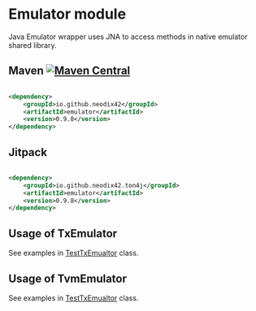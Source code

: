# Emulator module

Java Emulator wrapper uses JNA to access methods in native emulator shared library.

## Maven [![Maven Central][maven-central-svg]][maven-central]

```xml

<dependency>
    <groupId>io.github.neodix42</groupId>
    <artifactId>emulator</artifactId>
    <version>0.9.8</version>
</dependency>
```

## Jitpack

```xml

<dependency>
    <groupId>io.github.neodix42.ton4j</groupId>
    <artifactId>emulator</artifactId>
    <version>0.9.8</version>
</dependency>
```

## Usage of TxEmulator

See examples in [TestTxEmualtor](../emulator/src/test/java/org/ton/java/emulator/TestTxEmulator.java) class.

## Usage of TvmEmulator

See examples in [TestTxEmualtor](../emulator/src/test/java/org/ton/java/emulator/TestTvmEmulator.java) class.

[maven-central-svg]: https://img.shields.io/maven-central/v/io.github.neodix42/emulator

[maven-central]: https://mvnrepository.com/artifact/io.github.neodix42/emulator

[ton-svg]: https://img.shields.io/badge/Based%20on-TON-blue

[ton]: https://ton.org